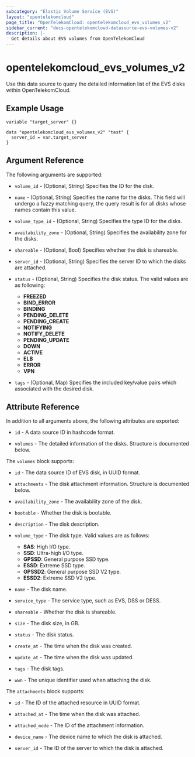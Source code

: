 ```yaml
---
subcategory: "Elastic Volume Service (EVS)"
layout: "opentelekomcloud"
page_title: "OpenTelekomCloud: opentelekomcloud_evs_volumes_v2"
sidebar_current: "docs-opentelekomcloud-datasource-evs-volumes-v2"
description: |-
  Get details about EVS volumes from OpenTelekomCloud
---
```


# opentelekomcloud_evs_volumes_v2

Use this data source to query the detailed information list of the EVS disks within OpenTelekomCloud.

## Example Usage

```hcl
variable "target_server" {}

data "opentelekomcloud_evs_volumes_v2" "test" {
  server_id = var.target_server
}
```

## Argument Reference

The following arguments are supported:

* `volume_id` - (Optional, String) Specifies the ID for the disk.

* `name` - (Optional, String) Specifies the name for the disks. This field will undergo a fuzzy matching query, the
  query result is for all disks whose names contain this value.

* `volume_type_id` - (Optional, String) Specifies the type ID for the disks.

* `availability_zone` - (Optional, String) Specifies the availability zone for the disks.

* `shareable` - (Optional, Bool) Specifies whether the disk is shareable.

* `server_id` - (Optional, String) Specifies the server ID to which the disks are attached.

* `status` - (Optional, String) Specifies the disk status. The valid values are as following:
  + **FREEZED**
  + **BIND_ERROR**
  + **BINDING**
  + **PENDING_DELETE**
  + **PENDING_CREATE**
  + **NOTIFYING**
  + **NOTIFY_DELETE**
  + **PENDING_UPDATE**
  + **DOWN**
  + **ACTIVE**
  + **ELB**
  + **ERROR**
  + **VPN**

* `tags` - (Optional, Map) Specifies the included key/value pairs which associated with the desired disk.

## Attribute Reference

In addition to all arguments above, the following attributes are exported:

* `id` - A data source ID in hashcode format.

* `volumes` - The detailed information of the disks. Structure is documented below.

The `volumes` block supports:

* `id` - The data source ID of EVS disk, in UUID format.

* `attachments` - The disk attachment information. Structure is documented below.

* `availability_zone` - The availability zone of the disk.

* `bootable` - Whether the disk is bootable.

* `description` - The disk description.

* `volume_type` - The disk type. Valid values are as follows:
  + **SAS**: High I/O type.
  + **SSD**: Ultra-high I/O type.
  + **GPSSD**: General purpose SSD type.
  + **ESSD**: Extreme SSD type.
  + **GPSSD2**: General purpose SSD V2 type.
  + **ESSD2**: Extreme SSD V2 type.

* `name` - The disk name.

* `service_type` - The service type, such as EVS, DSS or DESS.

* `shareable` - Whether the disk is shareable.

* `size` - The disk size, in GB.

* `status` - The disk status.

* `create_at` - The time when the disk was created.

* `update_at` - The time when the disk was updated.

* `tags` - The disk tags.

* `wwn` - The unique identifier used when attaching the disk.

The `attachments` block supports:

* `id` - The ID of the attached resource in UUID format.

* `attached_at` - The time when the disk was attached.

* `attached_mode` - The ID of the attachment information.

* `device_name` - The device name to which the disk is attached.

* `server_id` - The ID of the server to which the disk is attached.

